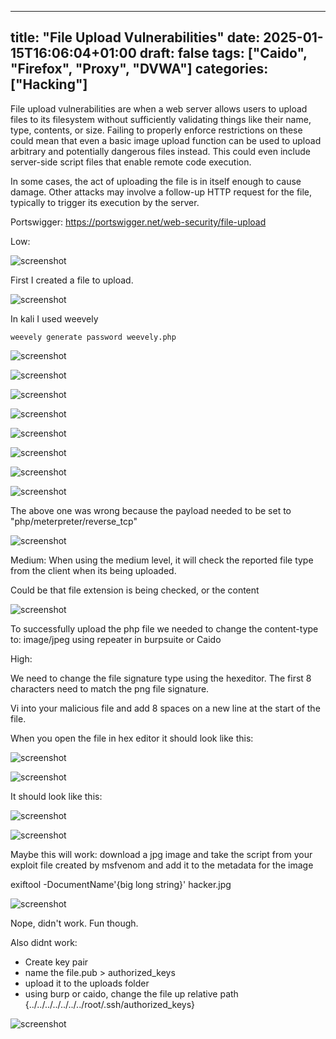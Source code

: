 
---
title: "File Upload Vulnerabilities"
date: 2025-01-15T16:06:04+01:00
draft: false
tags: ["Caido", "Firefox", "Proxy", "DVWA"]
categories: ["Hacking"]
---

 File upload vulnerabilities are when a web server allows users to upload files to its filesystem without sufficiently validating things like their name, type, contents, or size. Failing to properly enforce restrictions on these could mean that even a basic image upload function can be used to upload arbitrary and potentially dangerous files instead. This could even include server-side script files that enable remote code execution.

In some cases, the act of uploading the file is in itself enough to cause damage. Other attacks may involve a follow-up HTTP request for the file, typically to trigger its execution by the server. 

Portswigger: https://portswigger.net/web-security/file-upload

Low:

![screenshot](1.png)

First I created a file to upload.

![screenshot](2.png)

In kali I used weevely
```
weevely generate password weevely.php
```

![screenshot](3.png)

![screenshot](4.png)

![screenshot](5.png)

![screenshot](6.png)

![screenshot](7.png)

![screenshot](8.png)

![screenshot](9.png)

![screenshot](10.png)

The above one was wrong because the payload needed to be set to "php/meterpreter/reverse_tcp"

![screenshot](11.png)

Medium:
When using the medium level, it will check the reported file type from the client when its being uploaded.

Could be that file extension is being checked, or the content

![screenshot](12.png)

To successfully upload the php file we needed to change the content-type to: image/jpeg using repeater in burpsuite or Caido


High:

We need to change the file signature type using the hexeditor. 
The first 8 characters need to match the png file signature. 

Vi into your malicious file and add 8 spaces on a new line at the start of the file.

When you open the file in hex editor it should look like this:

![screenshot](13.png)

![screenshot](14.png)

It should look like this:

![screenshot](15.png)

![screenshot](16.png)

Maybe this will work:
download a jpg image and take the script from your exploit file created by msfvenom and add it to the metadata for the image

exiftool -DocumentName'{big long string}' hacker.jpg

![screenshot](17.png)

Nope, didn't work. Fun though.



Also didnt work: 

- Create key pair
- name the file.pub > authorized_keys
- upload it to the uploads folder 
- using burp or caido, change the file up relative path {../../../../../../../root/.ssh/authorized_keys}

![screenshot](18.png)